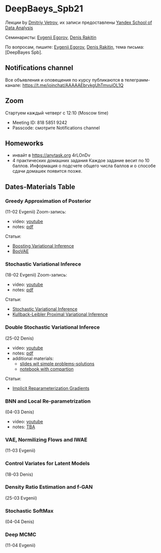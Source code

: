 # DeepBaeys_Spb21
Лекции by [Dmitriy Vetrov](https://www.hse.ru/staff/dvetrov), их записи предоставлены [Yandex School of Data Analysis](https://yandexdataschool.com)

Семинаристы: [Evgenii Egorov](https://evgenii-egorov.github.io), [Denis Rakitin](https://www.hse.ru/org/persons/190910999)

По вопросам, пишите: [Evgenii Egorov](mailto:egorov.evgenyy@ya.ru), [Denis Rakitin](mailto:rakitindenis32@gmail.com), тема письма: [DeepBayes Spb].

## Notifications channel
Все объявления и оповещения по курсу публикаются в телеграмм-канале: https://t.me/joinchat/AAAAAEbrvkgUhTmvuiOL1Q

## Zoom
Стартуем каждый четверг с 12:10 (Moscow time)

- Meeting ID: 818 5851 9242
- Passcode: смотрите Notifications channel

## Homeworks
- инвайт в https://anytask.org 4rLOnDv
- 4 практических домашних задания
Каждое задание весит по 10 баллов.
Информация о подсчете общего числа баллов и о способе сдачи домашек появится позже.

## Dates-Materials Table
### Greedy Approximation of Posterior 
(11-02 Evgenii)
Zoom-запись:
+ video: [youtube](https://youtu.be/8clN3s5nM5w)
+ notes: [pdf](https://drive.google.com/file/d/1N1wUk66Nvvyx-2w0XKzOXFI_xUGHXoYY/view?usp=sharing)

Статьи:
+ [Boosting Variational Inference](https://arxiv.org/abs/1611.05559)
+ [BooVAE](https://arxiv.org/abs/1908.11853)

### Stochastic Variational Inferece 
(18-02 Evgenii)
Zoom-запись:
+ video: [youtube](https://youtu.be/a0kFH7BBhqs)
+ notes: [pdf](https://drive.google.com/file/d/1zt1LfZt_6SktnHkVHfKEi4MgD51PZRBv/view?usp=sharing)

Статьи:
+ [Stochastic Variational Inference](https://www.jmlr.org/papers/volume14/hoffman13a/hoffman13a.pdf)
+ [Kullback-Leibler Proximal Variational Inference](https://papers.nips.cc/paper/2015/file/3214a6d842cc69597f9edf26df552e43-Paper.pdf)

### Double Stochastic Variational Inferece
(25-02 Denis)
+ video: [youtube](https://youtu.be/Ol8IoWSq56Y)
+ notes: [pdf](https://drive.google.com/file/d/1mETobuOb5hwD_5cwZEgIzA_gpAj0buBF/view?usp=sharing)
+ additional materials: 
  + [slides wit simple problems-solutions](https://github.com/evgenii-egorov/sk-bdl/blob/main/seminar_8/slides/2020_sk_bml_8.pdf)
  + [notebook with compartion](https://github.com/evgenii-egorov/sk-bdl/blob/main/seminar_8/notebook/illustration_sem8.ipynb)

Статьи:
+ [Implicit Reparameterization Gradients](https://arxiv.org/pdf/1805.08498.pdf)

### BNN and Local Re-parametrization
(04-03 Denis)
+ video: [youtube](https://youtu.be/EIFmaTIb1vk)
+ notes: [TBA](TBA)

### VAE, Normilizing Flows and IWAE
(11-03 Evgenii)

### Control Variates for Latent Models
(18-03 Denis)

### Density Ratio Estimation and f-GAN
(25-03 Evgenii)

### Stochastic SoftMax
(04-04 Denis)

### Deep MCMC
(11-04 Evgenii)
